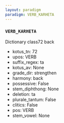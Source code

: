 ```yaml
---
layout: paradigm
paradigm: VERB_KARHETA
---
```

### ` VERB_KARHETA `

Dictionary class72 back
* kotus_tn: 72
* upos: VERB
* suffix_regex: ta
* kotus_av: None
* grade_dir: strengthen
* harmony: back
* possessive: False
* stem_diphthong: None
* deletion: ta
* plurale_tantum: False
* clitics: False
* pos: VERB
* stem_vowel: None
